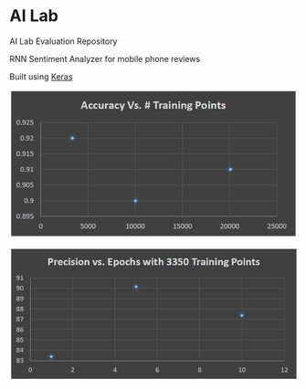 # AI Lab
AI Lab Evaluation Repository


RNN Sentiment Analyzer for mobile phone reviews

Built using [Keras](https://keras.io/)





![Alt text](https://github.com/priyank96/ailab/blob/master/lab1/graph1.PNG)






![Alt text](https://github.com/priyank96/ailab/blob/master/lab1/Graph2.PNG)


